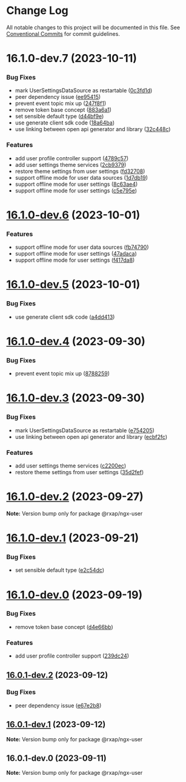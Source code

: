 # Change Log

All notable changes to this project will be documented in this file.
See [Conventional Commits](https://conventionalcommits.org) for commit guidelines.

# 16.1.0-dev.7 (2023-10-11)

### Bug Fixes

- mark UserSettingsDataSource as restartable ([0c3fd1d](https://gitlab.com/rxap/packages/commit/0c3fd1d788ba8eba0e79bd6f2cdf7eeb8478475c))
- peer dependency issue ([ee95415](https://gitlab.com/rxap/packages/commit/ee95415370d9ef2396916d6c25061a0df791034a))
- prevent event topic mix up ([247f8f1](https://gitlab.com/rxap/packages/commit/247f8f156b8f2bdb1939d5fe39bc6bbf8957f7d9))
- remove token base concept ([883a6a1](https://gitlab.com/rxap/packages/commit/883a6a194052f4390e2a5c623bdfab04004077aa))
- set sensible default type ([d44bf9e](https://gitlab.com/rxap/packages/commit/d44bf9e12073b938b5d56ca863e4ceab6bb8ed9f))
- use generate client sdk code ([18a64ba](https://gitlab.com/rxap/packages/commit/18a64baf9e8e2195fe6ab2fbac158a307a9175ca))
- use linking between open api generator and library ([32c448c](https://gitlab.com/rxap/packages/commit/32c448cf374c8ff76f0f0a62fc077a2933c66e4a))

### Features

- add user profile controller support ([4789c57](https://gitlab.com/rxap/packages/commit/4789c57d861b09ba4dc2b7ee954a277fda7edf28))
- add user settings theme services ([2cb9379](https://gitlab.com/rxap/packages/commit/2cb93798656203092b7c091b6a255d504e049419))
- restore theme settings from user settings ([fd32708](https://gitlab.com/rxap/packages/commit/fd3270834279958e6650c099e55a812bde9c1c19))
- support offline mode for user data sources ([1d7db19](https://gitlab.com/rxap/packages/commit/1d7db1905d10ff8d789d7407e03416ffc627c702))
- support offline mode for user settings ([8c63ae4](https://gitlab.com/rxap/packages/commit/8c63ae4dcf3030a0c3e63cd1830e10e2b17487bd))
- support offline mode for user settings ([c5e795e](https://gitlab.com/rxap/packages/commit/c5e795eb3425ae24f785ac8388b30f3f982cbd2f))

# [16.1.0-dev.6](https://gitlab.com/rxap/packages/compare/@rxap/ngx-user@16.1.0-dev.5...@rxap/ngx-user@16.1.0-dev.6) (2023-10-01)

### Features

- support offline mode for user data sources ([fb74790](https://gitlab.com/rxap/packages/commit/fb7479080c99b4dc607aea9f10047c99216f3727))
- support offline mode for user settings ([47adaca](https://gitlab.com/rxap/packages/commit/47adaca3c83cf64c13aaebfe9322fb30aed8e07f))
- support offline mode for user settings ([f417da8](https://gitlab.com/rxap/packages/commit/f417da8fe210bb18190fe2e8b95093eb90fbfd86))

# [16.1.0-dev.5](https://gitlab.com/rxap/packages/compare/@rxap/ngx-user@16.1.0-dev.4...@rxap/ngx-user@16.1.0-dev.5) (2023-10-01)

### Bug Fixes

- use generate client sdk code ([a4dd413](https://gitlab.com/rxap/packages/commit/a4dd4134cbc7261bf5ee279d3f1a4c78974c3f12))

# [16.1.0-dev.4](https://gitlab.com/rxap/packages/compare/@rxap/ngx-user@16.1.0-dev.3...@rxap/ngx-user@16.1.0-dev.4) (2023-09-30)

### Bug Fixes

- prevent event topic mix up ([8788259](https://gitlab.com/rxap/packages/commit/87882595d740dddaba8cb6f79e5a68c5bd6c4fea))

# [16.1.0-dev.3](https://gitlab.com/rxap/packages/compare/@rxap/ngx-user@16.1.0-dev.2...@rxap/ngx-user@16.1.0-dev.3) (2023-09-30)

### Bug Fixes

- mark UserSettingsDataSource as restartable ([e754205](https://gitlab.com/rxap/packages/commit/e7542054a1ad6620887b10f108b153f6ceb2539a))
- use linking between open api generator and library ([ecbf2fc](https://gitlab.com/rxap/packages/commit/ecbf2fc5a86a607f353cd80c42c12be70bd2ce79))

### Features

- add user settings theme services ([c2200ec](https://gitlab.com/rxap/packages/commit/c2200ecbbcbc48def1a5c9b5550eb3fb17396b30))
- restore theme settings from user settings ([35d2fef](https://gitlab.com/rxap/packages/commit/35d2fefa3e5cd1c63962a6d9a1ba854679ee60c2))

# [16.1.0-dev.2](https://gitlab.com/rxap/packages/compare/@rxap/ngx-user@16.1.0-dev.1...@rxap/ngx-user@16.1.0-dev.2) (2023-09-27)

**Note:** Version bump only for package @rxap/ngx-user

# [16.1.0-dev.1](https://gitlab.com/rxap/packages/compare/@rxap/ngx-user@16.1.0-dev.0...@rxap/ngx-user@16.1.0-dev.1) (2023-09-21)

### Bug Fixes

- set sensible default type ([e2c54dc](https://gitlab.com/rxap/packages/commit/e2c54dce525a97a047ed5efe1690c69d729f44e5))

# [16.1.0-dev.0](https://gitlab.com/rxap/packages/compare/@rxap/ngx-user@16.0.1-dev.2...@rxap/ngx-user@16.1.0-dev.0) (2023-09-19)

### Bug Fixes

- remove token base concept ([d4e66bb](https://gitlab.com/rxap/packages/commit/d4e66bb1b342269c6efab5e9056f7e05afb38e7f))

### Features

- add user profile controller support ([239dc24](https://gitlab.com/rxap/packages/commit/239dc2430093f7386d44d7295dfd3382d75ae2ef))

## [16.0.1-dev.2](https://gitlab.com/rxap/packages/compare/@rxap/ngx-user@16.0.1-dev.1...@rxap/ngx-user@16.0.1-dev.2) (2023-09-12)

### Bug Fixes

- peer dependency issue ([e67e2b8](https://gitlab.com/rxap/packages/commit/e67e2b8eb884b598536d16c2c544a9ad9be5b53e))

## [16.0.1-dev.1](https://gitlab.com/rxap/packages/compare/@rxap/ngx-user@16.0.1-dev.0...@rxap/ngx-user@16.0.1-dev.1) (2023-09-12)

**Note:** Version bump only for package @rxap/ngx-user

## 16.0.1-dev.0 (2023-09-11)

**Note:** Version bump only for package @rxap/ngx-user
